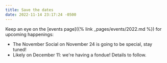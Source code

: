 ```yaml
---
title: Save the dates
date: 2022-11-14 23:17:24 -0500
---
```


Keep an eye on the [events page]({% link _pages/events/2022.md %}) for upcoming
happenings:

- The November Social on November 24 is going to be special, stay tuned!
- Likely on December 11: we're having a fondue! Details to follow.

